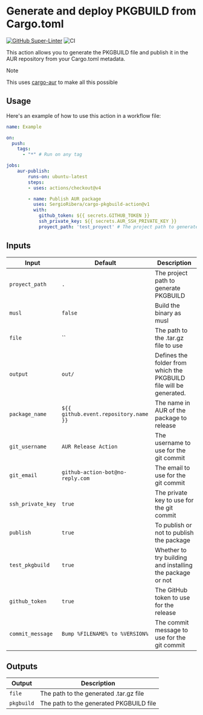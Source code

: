 # Generate and deploy PKGBUILD from Cargo.toml

[![GitHub Super-Linter](https://github.com/SergioRibera/cargo-pkgbuild-action/actions/workflows/linter.yml/badge.svg)](https://github.com/super-linter/super-linter)
![CI](https://github.com/SergioRibera/cargo-pkgbuild-action/actions/workflows/ci.yml/badge.svg)

This action allows you to generate the PKGBUILD file and
publish it in the AUR repository from your Cargo.toml metadata.

> [!NOTE]
> This uses [cargo-aur](https://github.com/SergioRibera/cargo-pkgbuild/tree/dev) to make all this possible

## Usage

Here's an example of how to use this action in a workflow file:

```yaml
name: Example

on:
  push:
    tags:
      - "*" # Run on any tag

jobs:
    aur-publish:
        runs-on: ubuntu-latest
        steps:
        - uses: actions/checkout@v4

        - name: Publish AUR package
          uses: SergioRibera/cargo-pkgbuild-action@v1
          with:
            github_token: ${{ secrets.GITHUB_TOKEN }}
            ssh_private_key: ${{ secrets.AUR_SSH_PRIVATE_KEY }}
            proyect_path: 'test_proyect' # The project path to generate PKGBUILD
```

## Inputs

| Input             | Default                               | Description                                                        |
|-------------------|---------------------------------------|--------------------------------------------------------------------|
| `proyect_path`    | `.`                                   | The project path to generate PKGBUILD                              |
| `musl`            | `false`                               | Build the binary as musl                                           |
| `file`            | ``                                    | The path to the .tar.gz file to use                                |
| `output`          | `out/`                                | Defines the folder from which the PKGBUILD file will be generated. |
| `package_name`    | `${{ github.event.repository.name }}` | The name in AUR of the package to release                          |
| `git_username`    | `AUR Release Action`                  | The username to use for the git commit                             |
| `git_email`       | `github-action-bot@no-reply.com`      | The email to use for the git commit                                |
| `ssh_private_key` | `true`                                | The private key to use for the git commit                          |
| `publish`         | `true`                                | To publish or not to publish the package                           |
| `test_pkgbuild`   | `true`                                | Whether to try building and installing the package or not          |
| `github_token`    | `true`                                | The GitHub token to use for the release                            |
| `commit_message`  | `Bump %FILENAME% to %VERSION%`        | The commit message to use for the git commit                       |

## Outputs

| Output     | Description                             |
|------------|-----------------------------------------|
| `file`     | The path to the generated .tar.gz file  |
| `pkgbuild` | The path to the generated PKGBUILD file |
